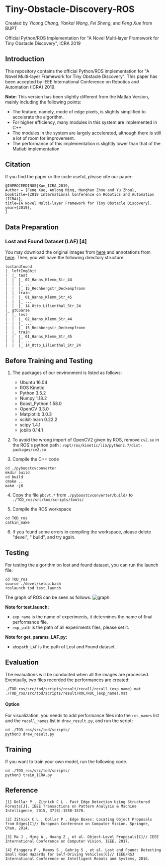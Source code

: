 # Tiny-Obstacle-Discovery-ROS

Created by *Yicong Chang*, *Yankai Wang*, *Fei Sheng*, and *Feng Xue* from BUPT

Official Python/ROS Implementation for "A Novel Multi-layer Framework for Tiny Obstacle Discovery", ICRA 2019

## Introduction

This repository contains the official Python/ROS implementation for "A Novel Multi-layer Framework for Tiny Obstacle Discovery". This paper has been accepted by IEEE International Conference on Robotics and Automation (ICRA) 2019.

**Note:** This version has been slightly different from the Matlab Version, mainly including the following points:

 - The feature, namely, mode of edge pixels, is slightly simplified to accelerate the algorithm.
 - For higher efficiency, many modules in this system are implemented in C++.
 - The modules in the system are largely accelerated, although there is still a lot of room for improvement.
 - The performance of this implementation is slightly lower than that of the Matlab implementation

 ## Citation

If you find the paper or the code useful, please cite our paper:

```
@INPROCEEDINGS{Xue_ICRA_2019,
Author = {Feng Xue, Anlong Ming, Menghan Zhou and Yu Zhou},
booktitle={2019 International Conference on Robotics and Automation (ICRA)},
title={A Novel Multi-layer Framework for Tiny Obstacle Discovery},
year={2019},
}
```

## Data Preparation
### Lost and Found Dataset (LAF) [4]

You may download the original images from [here](http://www.dhbw-stuttgart.de/~sgehrig/lostAndFoundDataset/leftImg8bit.zip) and annotations from [here](http://www.dhbw-stuttgart.de/~sgehrig/lostAndFoundDataset/gtCoarse.zip). Then, you will have the following directory structure:
```
lostandfound
|_ leftImg8bit
|  |_ test
|  |  |_ 02_Hanns_Klemm_Str_44
|  |  |_ ...
|  |  |_ 15_Rechbergstr_Deckenpfronn
|  |_ train
|  |  |_ 01_Hanns_Klemm_Str_45
|  |  |_ ...
|  |  |_ 14_Otto_Lilienthal_Str_24
|_ gtCoarse 
|  |_ test
|  |  |_ 02_Hanns_Klemm_Str_44
|  |  |_ ...
|  |  |_ 15_Rechbergstr_Deckenpfronn
|  |_ train
|  |  |_ 01_Hanns_Klemm_Str_45
|  |  |_ ...
|  |  |_ 14_Otto_Lilienthal_Str_24
```

## Before Training and Testing

1. The packages of our environment is listed as follows:
    - Ubuntu 16.04
    - ROS Kinetic
    - Python 3.5.2
    - Numpy 1.18.2
    - Boost_Python 1.58.0
    - OpenCV 3.3.0
    - Matplotlib 3.0.3
    - scikit-learn 0.22.2
    - scipy 1.4.1
    - joblib 0.14.1

2. To avoid the wrong import of OpenCV2 given by ROS, remove `cv2.so` in the ROS's python path : 
```/opt/ros/kinetic/lib/python2.7/dist-packages/cv2.so```

3. Compile the C++ code
```
cd ./pyboostcvconverter
mkdir build
cd build
cmake ..
make -j8
```

4. Copy the file `pbcvt.*` from `./pyboostcvconverter/build/` to `./TOD_ros/src/tod/scripts/tools/`

5. Compile the ROS workspace
```
cd TOD_ros
catkin_make
```
6. If you found some errors in compiling the workspace, please delete "devel", " build", and try again.

## Testing
For testing the algorithm on lost and found dataset, you can run the launch file:
```
cd TOD_ros
source ./devel/setup.bash
roslaunch tod test.launch
```

The graph of ROS can be seen as follows:
![graph](./rqtgraph.png)

**Note for test.launch:** 
- `exp_name` is the name of experiments, it determines the name of final performance file.
- `exp_path` is the path of all experiments files, please set it.

**Note for get_params_LAF.py:**
- `abspath_LAF` is the path of Lost and Found dataset.

## Evaluation

The evaluations will be conducted when all the images are processed.
Eventually, two files recorded the performances are created:
```
./TOD_ros/src/tod/scripts/result/recall/recall_(exp_name).mat
./TOD_ros/src/tod/scripts/result/ROC/ROC_(exp_name).mat
```

#### Option
For visualization, you needs to add performance files into the `ros_names` list and the `recall_names` list in `draw_result.py`, and run the script:
```
cd ./TOD_ros/src/tod/scripts/
python3 draw_result.py
```

## Training
If you want to train your own model, run the following code.
```
cd ./TOD_ros/src/tod/scripts/
python3 train_ICRA.py
```

## Reference
```
[1] Dollar P , Zitnick C L . Fast Edge Detection Using Structured Forests[J]. IEEE Transactions on Pattern Analysis & Machine Intelligence, 2015, 37(8):1558-1570.

[2] Zitnick C L , Dollar P . Edge Boxes: Locating Object Proposals from Edges[C]// European Conference on Computer Vision. Springer, Cham, 2014.

[3] Ma J , Ming A , Huang Z , et al. Object-Level Proposals[C]// IEEE International Conference on Computer Vision. IEEE, 2017.

[4] Pinggera P , Ramos S , Gehrig S , et al. Lost and Found: Detecting Small Road Hazards for Self-Driving Vehicles[C]// IEEE/RSJ International Conference on Intelligent Robots and Systems, 2016.
```